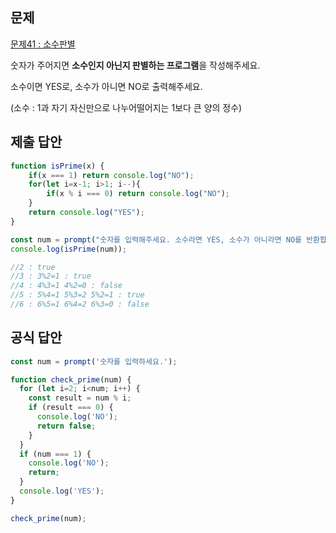 ## 문제

[문제41 : 소수판별](https://www.notion.so/41-994743b827054aadadbe471001b6531c) 

숫자가 주어지면 **소수인지 아닌지 판별하는 프로그램**을 작성해주세요.

소수이면 YES로, 소수가 아니면 NO로 출력해주세요.

(소수 : 1과 자기 자신만으로 나누어떨어지는 1보다 큰 양의 정수)

## 제출 답안

```jsx
function isPrime(x) {
	if(x === 1) return console.log("NO");
	for(let i=x-1; i>1; i--){
		if(x % i === 0) return console.log("NO");
	}
	return console.log("YES");
}

const num = prompt("숫자를 입력해주세요. 소수라면 YES, 소수가 아니라면 NO를 반환합니다.");
console.log(isPrime(num));

//2 : true
//3 : 3%2=1 : true
//4 : 4%3=1 4%2=0 : false
//5 : 5%4=1 5%3=2 5%2=1 : true
//6 : 6%5=1 6%4=2 6%3=0 : false
```

## 공식 답안

```jsx
const num = prompt('숫자를 입력하세요.');

function check_prime(num) {
  for (let i=2; i<num; i++) {
    const result = num % i;
    if (result === 0) {
      console.log('NO');
      return false;
    }
  }
  if (num === 1) {
    console.log('NO');
    return;
  }
  console.log('YES');
}

check_prime(num);
```